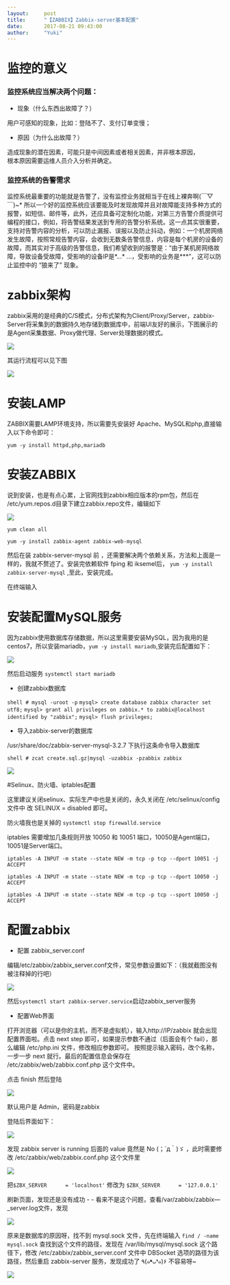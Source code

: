```yaml
---
layout:     post
title:      "【ZABBIX】Zabbix-server基本配置"
date:       2017-08-21 09:43:00
author:     "Yuki"
---
```


# 监控的意义

### 监控系统应当解决两个问题：

* 现象（什么东西出故障了？）
	
 用户可感知的现象，比如：登陆不了、支付订单变慢；

* 原因（为什么出故障？）

造成现象的潜在因素，可能只是中间因素或者相关因素，并非根本原因，	
根本原因需要运维人员介入分析并确定。

### 监控系统的告警需求

监控系统最重要的功能就是告警了，没有监控业务就相当于在线上裸奔啊(￣▽￣)~* 所以一个好的监控系统应该要能及时发现故障并且对故障能支持多种方式的报警，如短信、邮件等，此外，还应具备可定制化功能，对第三方告警介质提供可编程的接口，例如，将告警结果发送到专用的告警分析系统。这一点其实很重要，支持对告警内容的分析，可以防止漏报、误报以及防止抖动，例如：一个机房网络发生故障，按照常规告警内容，会收到无数条告警信息，内容是每个机房的设备的故障，而其实对于高级的告警信息，我们希望收到的报警是：“由于某机房网络故障，导致设备受故障，受影响的设备IP是*.*.*.* ...，受影响的业务是***”，这可以防止监控中的 “狼来了” 现象。

# zabbix架构

zabbix采用的是经典的C/S模式，分布式架构为Client/Proxy/Server，zabbix-Server将采集到的数据持久地存储到数据库中，前端UI友好的展示，下图展示的是Agent采集数据、Proxy做代理、Server处理数据的模式。

<img src="../../../../../img/blogs/zabbix/01.png">

其运行流程可以见下图

<img src="../../../../../img/blogs/zabbix/02.png">

# 安装LAMP

ZABBIX需要LAMP环境支持，所以需要先安装好 Apache、MySQL和php,直接输入以下命令即可：

`yum -y install httpd,php,mariadb`

# 安装ZABBIX

说到安装，也是有点心累，上官网找到zabbix相应版本的rpm包，然后在 /etc/yum.repos.d目录下建立zabbix.repo文件，编辑如下

<img src="../../../../../img/blogs/zabbix/03.png">

	yum clean all

	yum -y install zabbix-agent zabbix-web-mysql 

然后在装 zabbix-server-mysql 前  ，还需要解决两个依赖关系，方法和上面是一样的，我就不赘述了。安装完依赖软件 fping 和 iksemel后， `yum -y install zabbix-server-mysql` ,至此，安装完成。

在终端输入

# 安装配置MySQL服务

因为zabbix使用数据库存储数据，所以这里需要安装MySQL，因为我用的是centos7，所以安装mariadb，`yum -y install mariadb`,安装完后配置如下：

<img src="../../../../../img/blogs/zabbix/03.png">

然后启动服务 `systemctl start mariadb`

* 创建zabbix数据库

`shell # mysql -uroot -p`
`mysql> create database zabbix character set utf8;`
`mysql> grant all privileges on zabbix.* to zabbix@localhost identified by "zabbix";`
`mysql> flush privileges;`

* 导入zabbix-server的数据库

/usr/share/doc/zabbix-server-mysql-3.2.7 下执行这条命令导入数据库 

`shell # zcat create.sql.gz|mysql -uzabbix -pzabbix zabbix`

<img src="../../../../../img/blogs/zabbix/05.png">

#Selinux、防火墙、iptables配置

这里建议关闭selinux、实际生产中也是关闭的，永久关闭在 /etc/selinux/config 文件中 改 SELINUX = disabled 即可。

防火墙我也是关掉的 `systemctl stop firewalld.service`

iptables 需要增加几条规则开放 10050 和 10051 端口，10050是Agent端口，10051是Server端口。

`iptables -A INPUT -m state --state NEW -m tcp -p tcp --dport 10051 -j ACCEPT`

`iptables -A INPUT -m state --state NEW -m tcp -p tcp --dport 10050 -j ACCEPT`

`iptables -A INPUT -m state --state NEW -m tcp -p tcp --sport 10050 -j ACCEPT`

# 配置zabbix

* 配置 zabbix_server.conf

编辑/etc/zabbix/zabbix_server.conf文件，常见参数设置如下：（我就截图没有被注释掉的行吧） 

<img src="../../../../../img/blogs/zabbix/06.png">

然后`systemctl start zabbix-server.service`启动zabbix_server服务

* 配置Web界面

打开浏览器（可以是你的主机，而不是虚拟机），输入http://IP/zabbix 就会出现配置界面啦。点击 next step 即可，如果提示参数不通过（后面会有个 fail），那么编辑 /etc/php.ini 文件，修改相应参数即可。  按照提示输入密码，改个名称，一步一步 next 就行。最后的配置信息会保存在 /etc/zabbix/web/zabbix.conf.php 这个文件中。

点击 finish 然后登陆

<img src="../../../../../img/blogs/zabbix/07.png">

默认用户是 Admin，密码是zabbix

登陆后界面如下：

<img src="../../../../../img/blogs/zabbix/08.png">

发现 zabbix server is running 后面的 value 竟然是 No (；´д｀)ゞ  ，此时需要修改 /etc/zabbix/web/zabbix.conf.php 这个文件里 

<img src="../../../../../img/blogs/zabbix/09.png">

把`$ZBX_SERVER      = 'localhost'` 修改为 `$ZBX_SERVER      = '127.0.0.1'`

刷新页面，发现还是没有成功 - - 看来不是这个问题，查看/var/zabbix/zabbix—_server.log文件，发现

<img src="../../../../../img/blogs/zabbix/10.png">

原来是数据库的原因呀，找不到 mysql.sock 文件，先在终端输入 `find / -name mysql.sock` 查找到这个文件的路径，发现在 /var/lib/mysql/mysql.sock 这个路径下，修改 /etc/zabbix/zabbix_server.conf 文件中 DBSocket 选项的路径为该路径，然后重启 zabbix-server 服务，发现成功了 ٩(๑❛ᴗ❛๑)۶ 不容易呀~

<img src="../../../../../img/blogs/zabbix/11.png">




